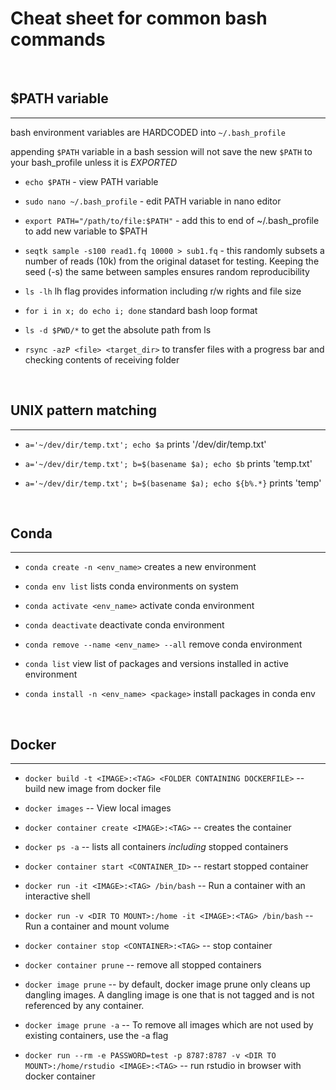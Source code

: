 Cheat sheet for common bash commands
===

</br>

## $PATH variable
***

bash environment variables are HARDCODED into `~/.bash_profile`

appending `$PATH` variable in a bash session will not save the new `$PATH` to your bash_profile unless it is *EXPORTED*


- `echo $PATH` - view PATH variable

- `sudo nano ~/.bash_profile` - edit PATH variable in nano editor

- `export PATH="/path/to/file:$PATH"` - add this to end of ~/.bash_profile to add new variable to $PATH

- `seqtk sample -s100 read1.fq 10000 > sub1.fq` - this randomly subsets a number of reads (10k) from the original dataset for testing. Keeping the seed (-s) the same between samples ensures random reproducibility

- `ls -lh` lh flag provides information including r/w rights and file size

- `for i in x; do echo i; done` standard bash loop format

- `ls -d $PWD/*` to get the absolute path from ls

- `rsync -azP <file> <target_dir>` to transfer files with a progress bar and checking contents of receiving folder

</br>

## UNIX pattern matching
***

- `a='~/dev/dir/temp.txt'; echo $a` prints '/dev/dir/temp.txt'

- `a='~/dev/dir/temp.txt'; b=$(basename $a); echo $b` prints 'temp.txt'

- `a='~/dev/dir/temp.txt'; b=$(basename $a); echo ${b%.*}` prints 'temp'

</br>

## Conda
***

- `conda create -n <env_name>` creates a new environment

- `conda env list` lists conda environments on system

- `conda activate <env_name>` activate conda environment

- `conda deactivate` deactivate conda environment

- `conda remove --name <env_name> --all` remove conda environment

- `conda list` view list of packages and versions installed in active environment

- `conda install -n <env_name> <package>` install packages in conda env

</br>

## Docker
***

- `docker build -t <IMAGE>:<TAG> <FOLDER CONTAINING DOCKERFILE>` -- build new image from docker file

- `docker images` -- View local images

- `docker container create <IMAGE>:<TAG>` -- creates the container

- `docker ps -a` -- lists all containers *including* stopped containers

- `docker container start <CONTAINER_ID>` -- restart stopped container

- `docker run -it <IMAGE>:<TAG> /bin/bash` -- Run a container with an interactive shell

- `docker run -v <DIR TO MOUNT>:/home -it <IMAGE>:<TAG> /bin/bash` -- Run a container and mount volume

- `docker container stop <CONTAINER>:<TAG>` -- stop container

- `docker container prune` -- remove all stopped containers

- `docker image prune` -- by default, docker image prune only cleans up dangling images. A dangling image is one that is not tagged and is not referenced by any container.

- `docker image prune -a` -- To remove all images which are not used by existing containers, use the -a flag

- `docker run --rm -e PASSWORD=test -p 8787:8787 -v <DIR TO MOUNT>:/home/rstudio <IMAGE>:<TAG>` -- run rstudio in browser with docker container
